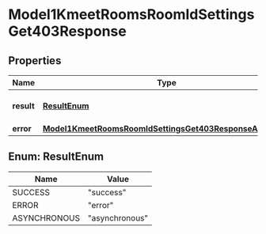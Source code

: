 

# Model1KmeetRoomsRoomIdSettingsGet403Response


## Properties

| Name | Type | Description | Notes |
|------------ | ------------- | ------------- | -------------|
|**result** | [**ResultEnum**](#ResultEnum) | Result of the HTTP request |  |
|**error** | [**Model1KmeetRoomsRoomIdSettingsGet403ResponseAllOfError**](Model1KmeetRoomsRoomIdSettingsGet403ResponseAllOfError.md) |  |  [optional] |



## Enum: ResultEnum

| Name | Value |
|---- | -----|
| SUCCESS | &quot;success&quot; |
| ERROR | &quot;error&quot; |
| ASYNCHRONOUS | &quot;asynchronous&quot; |



